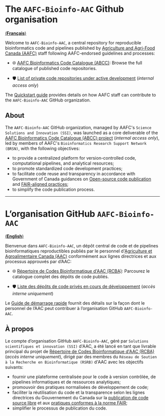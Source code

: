 # The `AAFC-Bioinfo-AAC` Github organisation

[(**Français**)](#lorganisation-github-aafc-bioinfo-aac)

Welcome to `AAFC-Bioinfo-AAC`, a central repository for reproducible bioinformatics code and pipelines published by [Agriculture and Agri-Food Canada (AAFC)](https://agriculture.canada.ca/en) staff following AAFC-endorsed guidelines and processes:

- 🌐 [AAFC Bioinformatics Code Catalogue (ABCC)](https://github.com/search?q=org:AAFC-Bioinfo-AAC+is:public+-topic:do-not-catalogue&type=repositories): Browse the full catalogue of published code repositories.

- 🛡️ [List of private code repositories under active development](https://001gc.sharepoint.com/:u:/r/sites/42732/SitePages/abcc-private-repos.aspx) (*internal access only*)

The [Quickstart guide](https://github.com/AAFC-Bioinfo-AAC/quick-start-guide) provides details on how AAFC staff can contribute to the `AAFC-Bioinfo-AAC` GitHub organization.

## About

The `AAFC-Bioinfo-AAC` GitHub organization, managed by AAFC's `Science Solutions and Innovation (SSI)`, was launched as a core deliverable of the [AAFC Bioinformatics Code Catalogue (ABCC) project](https://001gc.sharepoint.com/:u:/r/sites/42732/SitePages/AAFC-Bioinformatics-Code-Catalogue_R%C3%A9pertoire-de-codes-Bioinformatique-d%27AAC.aspx) (*internal access only*), led by members of AAFC's `Bioinformatics Research Support Network (BRSN)`, with the following objectives:

- to provide a centralized platform for version-controlled code, computational pipelines, and analytical resources;
- to promote standardized code development practices;
- to facilitate code reuse and transparency in accordance with Government of Canada guidances on [Open-source code publication](https://www.canada.ca/en/government/system/digital-government/digital-government-innovations/open-source-software/guide-for-publishing-open-source-code.html) and [FAIR-aligned practices](https://www.canada.ca/en/government/system/digital-government/digital-government-innovations/information-management/guidance-assessing-readiness-manage-data-according-findable-accessible-interoperable-reusable-principles.html);
- to simplify the code publication process.

---

# L’organisation GitHub `AAFC-Bioinfo-AAC`

[(**English**)](#the-aafc-bioinfo-aac-github-organisation)

Bienvenue dans `AAFC-Bioinfo-AAC`, un dépôt central de code et de pipelines bioinformatiques reproductibles publiés par le personnel d'[Agriculture et Agroalimentaire Canada (AAC)](https://agriculture.canada.ca/fr) conformément aux lignes directrices et aux processus approuvés par d’AAC:

- 🌐 [Répertoire de Codes Bioinformatique d'AAC (RCBA)](https://github.com/search?q=org:AAFC-Bioinfo-AAC+is:public+-topic:do-not-catalogue&type=repositories): Parcourez le catalogue complet des dépôts de code publiés.

- 🛡️ [Liste des dépôts de code privés en cours de développement](https://001gc.sharepoint.com/:u:/r/sites/42732/SitePages/abcc-private-repos.aspx) (*accès interne uniquement*)

Le [Guide de démarrage rapide](https://github.com/AAFC-Bioinfo-AAC/quick-start-guide) fournit des détails sur la façon dont le personnel de l’AAC peut contribuer à l’organisation GitHub `AAFC-Bioinfo-AAC`.

## À propos

Le compte d’organisation GitHub `AAFC-Bioinfo-AAC`, géré par `Solutions scientifiques et innovation (SSI)` d'AAC, a été lancé en tant que livrable principal du projet de [Répertoire de Codes Bioinformatique d'AAC (RCBA)](https://001gc.sharepoint.com/:u:/r/sites/42732/SitePages/AAFC-Bioinformatics-Code-Catalogue_R%C3%A9pertoire-de-codes-Bioinformatique-d%27AAC.aspx) (*accès interne uniquement*), dirigé par des membres du `Réseau de Soutien à la Recherche en Bioinformatique (RSRB)` d'AAC avec les objectifs suivants:

- fournir une plateforme centralisée pour le code à version contrôlée, de pipelines informatiques et de ressources analytiques;
- promouvoir des pratiques normalisées de développement de code;
- faciliter la réutilisation du code et la transparence selon les lignes directrices du Gouvernement du Canada sur la [publication de code source libre](https://www.canada.ca/fr/gouvernement/systeme/gouvernement-numerique/innovations-gouvernementales-numeriques/logiciels-libres/guide-pour-la-publication-du-code-source-libre.html) et aux [pratiques conformes à la norme FAIR](https://www.canada.ca/fr/gouvernement/systeme/gouvernement-numerique/innovations-gouvernementales-numeriques/gestion-information/orientation-evaluation-etat-preparation-gestion-donnees-selon-principes-donnees-faciles-trouver-accessibles-interoperables-reutilisables.html);
- simplifier le processus de publication du code.
